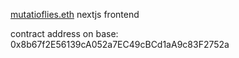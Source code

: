 [mutatioflies.eth](https://mutatioflies.eth.limo/) nextjs frontend

contract address on base: 0x8b67f2E56139cA052a7EC49cBCd1aA9c83F2752a